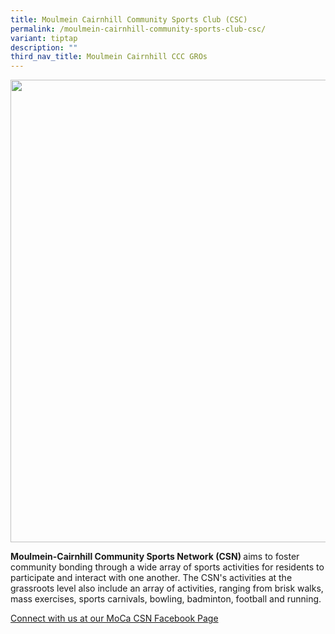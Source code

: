 ```yaml
---
title: Moulmein Cairnhill Community Sports Club (CSC)
permalink: /moulmein-cairnhill-community-sports-club-csc/
variant: tiptap
description: ""
third_nav_title: Moulmein Cairnhill CCC GROs
---
```

<div class="isomer-image-wrapper">
<img style="width: 740px; color: rgb(0, 0, 0); font-family: system-ui, -apple-system, &quot;system-ui&quot;, &quot;Segoe UI&quot;, Roboto, Oxygen, Ubuntu, Cantarell, &quot;Open Sans&quot;, &quot;Helvetica Neue&quot;, sans-serif; font-size: medium; font-style: normal; font-variant-ligatures: normal; font-variant-caps: normal; font-weight: 400; letter-spacing: normal; orphans: 2; text-align: start; text-indent: 0px; text-transform: none; widows: 2; word-spacing: 0px; -webkit-text-stroke-width: 0px; white-space: normal; text-decoration-thickness: initial; text-decoration-style: initial; text-decoration-color: initial;" height="auto" width="100%" src="https://moca.sgp1.cdn.digitaloceanspaces.com/Our%20Communities/64f704d86e53d316ac87a196_25%2520%2526%252026%2520July%25202022.webp">
</div>
<p></p>
<p><strong>Moulmein-Cairnhill Community Sports Network (CSN) </strong>aims
to foster community bonding through a wide array of sports activities for
residents to participate and interact with one another. The CSN's activities
at the grassroots level also include an array of activities, ranging from
brisk walks, mass exercises, sports carnivals, bowling, badminton, football
and running.</p>
<p></p>
<p><a href="https://www.facebook.com/profile.php?id=100063897858666" rel="noopener noreferrer nofollow" target="_blank">Connect with us at our MoCa CSN Facebook Page</a>
</p>
<p></p>